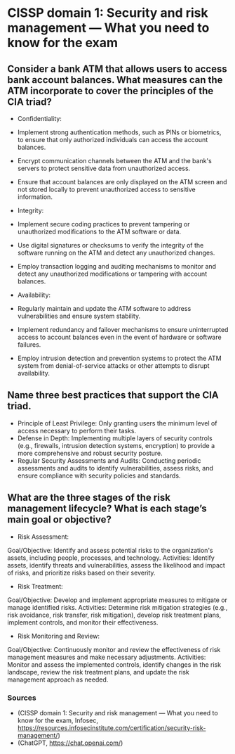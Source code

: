 # CISSP domain 1: Security and risk management — What you need to know for the exam
## Consider a bank ATM that allows users to access bank account balances. What measures can the ATM incorporate to cover the principles of the CIA triad?
- Confidentiality:

- Implement strong authentication methods, such as PINs or biometrics, to ensure that only authorized individuals can access the account balances.
- Encrypt communication channels between the ATM and the bank's servers to protect sensitive data from unauthorized access.
- Ensure that account balances are only displayed on the ATM screen and not stored locally to prevent unauthorized access to sensitive information.
- Integrity:

- Implement secure coding practices to prevent tampering or unauthorized modifications to the ATM software or data.
- Use digital signatures or checksums to verify the integrity of the software running on the ATM and detect any unauthorized changes.
- Employ transaction logging and auditing mechanisms to monitor and detect any unauthorized modifications or tampering with account balances.
- Availability:

- Regularly maintain and update the ATM software to address vulnerabilities and ensure system stability.
- Implement redundancy and failover mechanisms to ensure uninterrupted access to account balances even in the event of hardware or software failures.
- Employ intrusion detection and prevention systems to protect the ATM system from denial-of-service attacks or other attempts to disrupt availability.

## Name three best practices that support the CIA triad.
- Principle of Least Privilege: Only granting users the minimum level of access necessary to perform their tasks.
- Defense in Depth: Implementing multiple layers of security controls (e.g., firewalls, intrusion detection systems, encryption) to provide a more comprehensive and robust security posture.
- Regular Security Assessments and Audits: Conducting periodic assessments and audits to identify vulnerabilities, assess risks, and ensure compliance with security policies and standards.


## What are the three stages of the risk management lifecycle? What is each stage’s main goal or objective?
- Risk Assessment:

Goal/Objective: Identify and assess potential risks to the organization's assets, including people, processes, and technology.
Activities: Identify assets, identify threats and vulnerabilities, assess the likelihood and impact of risks, and prioritize risks based on their severity.
- Risk Treatment:

Goal/Objective: Develop and implement appropriate measures to mitigate or manage identified risks.
Activities: Determine risk mitigation strategies (e.g., risk avoidance, risk transfer, risk mitigation), develop risk treatment plans, implement controls, and monitor their effectiveness.

- Risk Monitoring and Review:

Goal/Objective: Continuously monitor and review the effectiveness of risk management measures and make necessary adjustments.
Activities: Monitor and assess the implemented controls, identify changes in the risk landscape, review the risk treatment plans, and update the risk management approach as needed.

### Sources 
- (CISSP domain 1: Security and risk management — What you need to know for the exam, Infosec, https://resources.infosecinstitute.com/certification/security-risk-management/)
- (ChatGPT, https://chat.openai.com/)


